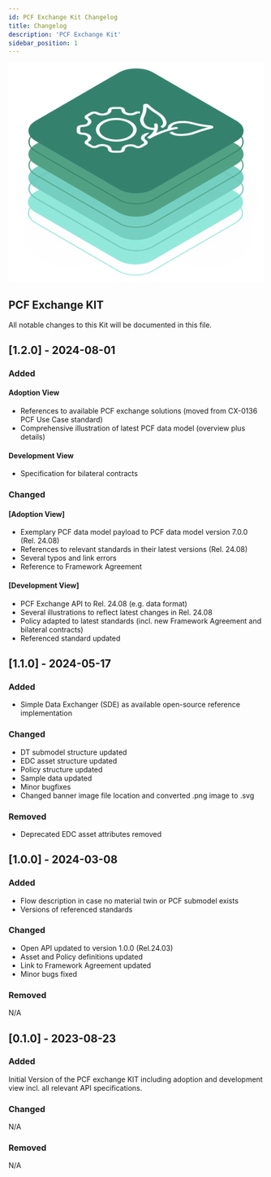 ```yaml
---
id: PCF Exchange Kit Changelog
title: Changelog
description: 'PCF Exchange Kit'
sidebar_position: 1
---
```


![PCF Exchange kit banner](/img/kit-icons/pcf-kit-icon.svg)

## PCF Exchange KIT

All notable changes to this Kit will be documented in this file.

## [1.2.0] - 2024-08-01

### Added

#### Adoption View
* References to available PCF exchange solutions (moved from CX-0136 PCF Use Case standard)
* Comprehensive illustration of latest PCF data model (overview plus details)
#### Development View
* Specification for bilateral contracts

### Changed

#### [Adoption View]
* Exemplary PCF data model payload to PCF data model version 7.0.0 (Rel. 24.08)
* References to relevant standards in their latest versions (Rel. 24.08)
* Several typos and link errors
* Reference to Framework Agreement
#### [Development View]
* PCF Exchange API to Rel. 24.08 (e.g. data format)
* Several illustrations to reflect latest changes in Rel. 24.08
* Policy adapted to latest standards (incl. new Framework Agreement and bilateral contracts)
* Referenced standard updated

## [1.1.0] - 2024-05-17

### Added

* Simple Data Exchanger (SDE) as available open-source reference implementation

### Changed

* DT submodel structure updated
* EDC asset structure updated
* Policy structure updated
* Sample data updated
* Minor bugfixes
* Changed banner image file location and converted .png image to .svg

### Removed

* Deprecated EDC asset attributes removed

## [1.0.0] - 2024-03-08

### Added

* Flow description in case no material twin or PCF submodel exists
* Versions of referenced standards

### Changed

* Open API updated to version 1.0.0 (Rel.24.03)
* Asset and Policy definitions updated
* Link to Framework Agreement updated
* Minor bugs fixed

### Removed

N/A

## [0.1.0] - 2023-08-23

### Added

Initial Version of the PCF exchange KIT including adoption and development view incl. all relevant API specifications.

### Changed

N/A

### Removed

N/A
